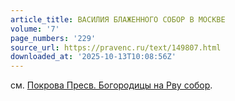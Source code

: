 ```yaml
---
article_title: ВАСИЛИЯ БЛАЖЕННОГО СОБОР В МОСКВЕ
volume: '7'
page_numbers: '229'
source_url: https://pravenc.ru/text/149807.html
downloaded_at: '2025-10-13T10:08:56Z'
---
```


см. [Покрова Пресв. Богородицы на Рву собор](<https://pravenc.ru/text/Покрова Пресв  Богородицы на Рву собор.html>).
